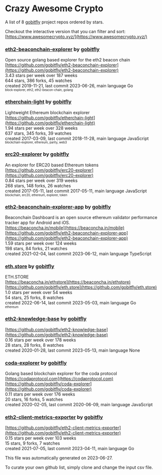 # Crazy Awesome Crypto
A list of 8 [gobitfly](https://github.com/gobitfly) project repos ordered by stars.  

Checkout the interactive version that you can filter and sort: 
[https://www.awesomecrypto.xyz/](https://www.awesomecrypto.xyz/)  


### [eth2-beaconchain-explorer](https://github.com/gobitfly/eth2-beaconchain-explorer) by [gobitfly](https://github.com/gobitfly)  
Open source golang based explorer for the eth2 beacon chain  
[https://github.com/gobitfly/eth2-beaconchain-explorer](https://github.com/gobitfly/eth2-beaconchain-explorer)  
3.43 stars per week over 187 weeks  
644 stars, 386 forks, 45 watches  
created 2019-11-21, last commit 2023-06-26, main language Go  
<sub><sup>block-explorer, eth2, eth2-beacon-chain, golang</sup></sub>


### [etherchain-light](https://github.com/gobitfly/etherchain-light) by [gobitfly](https://github.com/gobitfly)  
Lightweight Ethereum blockchain explorer  
[https://github.com/gobitfly/etherchain-light](https://github.com/gobitfly/etherchain-light)  
1.94 stars per week over 328 weeks  
637 stars, 345 forks, 39 watches  
created 2017-03-09, last commit 2018-11-28, main language JavaScript  
<sub><sup>blockchain-explorer, ethereum, parity, web3</sup></sub>


### [erc20-explorer](https://github.com/gobitfly/erc20-explorer) by [gobitfly](https://github.com/gobitfly)  
An explorer for ERC20 based Ethereum tokens  
[https://github.com/gobitfly/erc20-explorer](https://github.com/gobitfly/erc20-explorer)  
0.84 stars per week over 319 weeks  
268 stars, 148 forks, 26 watches  
created 2017-05-11, last commit 2017-05-11, main language JavaScript  
<sub><sup>blockchain, erc20, ethereum, explorer, token</sup></sub>


### [eth2-beaconchain-explorer-app](https://github.com/gobitfly/eth2-beaconchain-explorer-app) by [gobitfly](https://github.com/gobitfly)  
Beaconchain Dashboard is an open source ethereum validator performance tracker app for Android and iOS.  
[https://beaconcha.in/mobile](https://beaconcha.in/mobile)  
[https://github.com/gobitfly/eth2-beaconchain-explorer-app](https://github.com/gobitfly/eth2-beaconchain-explorer-app)  
1.59 stars per week over 124 weeks  
198 stars, 84 forks, 21 watches  
created 2021-02-04, last commit 2023-06-12, main language TypeScript  


### [eth.store](https://github.com/gobitfly/eth.store) by [gobitfly](https://github.com/gobitfly)  
ETH.STORE  
[https://beaconcha.in/ethstore](https://beaconcha.in/ethstore)  
[https://github.com/gobitfly/eth.store](https://github.com/gobitfly/eth.store)  
1.0 stars per week over 54 weeks  
54 stars, 25 forks, 8 watches  
created 2022-06-14, last commit 2023-05-03, main language Go  
<sub><sup>ethereum</sup></sub>


### [eth2-knowledge-base](https://github.com/gobitfly/eth2-knowledge-base) by [gobitfly](https://github.com/gobitfly)  
  
[https://github.com/gobitfly/eth2-knowledge-base](https://github.com/gobitfly/eth2-knowledge-base)  
0.16 stars per week over 178 weeks  
28 stars, 28 forks, 8 watches  
created 2020-01-28, last commit 2023-05-13, main language None  


### [coda-explorer](https://github.com/gobitfly/coda-explorer) by [gobitfly](https://github.com/gobitfly)  
Golang based blockchain explorer for the coda protocol  
[https://codaprotocol.com](https://codaprotocol.com)  
[https://github.com/gobitfly/coda-explorer](https://github.com/gobitfly/coda-explorer)  
0.11 stars per week over 176 weeks  
20 stars, 16 forks, 5 watches  
created 2020-02-05, last commit 2020-06-09, main language JavaScript  


### [eth2-client-metrics-exporter](https://github.com/gobitfly/eth2-client-metrics-exporter) by [gobitfly](https://github.com/gobitfly)  
  
[https://github.com/gobitfly/eth2-client-metrics-exporter](https://github.com/gobitfly/eth2-client-metrics-exporter)  
0.15 stars per week over 103 weeks  
15 stars, 9 forks, 7 watches  
created 2021-07-05, last commit 2023-04-11, main language Go  


This file was automatically generated on 2023-06-27.  

To curate your own github list, simply clone and change the input csv file.  